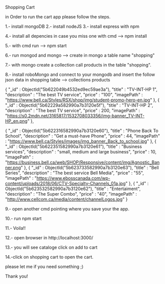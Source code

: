 Shopping Cart

in Order to run the cart app please follow the steps.

1.- install mongoDB
2.- install nodeJS
3.- install express with npm

4.- install all depencies in case you miss one with cmd --> npm install

5.- with cmd run --> npm start

6.- run mongod and mongo --> create in mongo a table name "shopping"

7.- with mongo create a collection call products in the table "shopping".

8.- install roboMongo and connect to your mongodb and insert the follow json data in 
shopping table --> collections products

{
    "_id" : ObjectId("5b622049b4532ed9ec59ae3a"),
    "title" : "TV-INT-HP 1",
    "description" : "The best TV service",
    "price" : "100",
    "imagePath" : "https://www.bell.ca/Styles/RSX/shop/img/student-promo-hero-en.jpg"
},
{
    "_id" : ObjectId("5b62229a582990a7b3120e5f"),
    "title" : "TV-INT-HP 2",
    "description" : "The best TV service",
    "price" : 200,
    "imagePath" : "https://s0.2mdn.net/3165817/1532708033356/img-banner_TV-INT-HP_en.png"
},

{
    "_id" : ObjectId("5b622316582990a7b3120e60"),
    "title" : "Phone Back To School",
    "description" : "Get a must-have Phone",
    "price" : 44,
    "imagePath" : "https://www.bell.ca/Styles/images/img_banner_Back_to_school.jpg"
},
{
    "_id" : ObjectId("5b622351582990a7b3120e61"),
    "title" : "Business services",
    "description" : "small, medium and large business",
    "price" : 10,
    "imagePath" : "https://business.bell.ca/web/SHOP/Responsive/content/img/Agnostic_Banner.png"
},
{
    "_id" : ObjectId("5b623733582990a7b3120e63"),
    "title" : "Bell Series",
    "description" : "The best service Bell Media",
    "price" : "55",
    "imagePath" : "https://www.ebosscanada.com/wp-content/uploads/2018/06/CTV-Specialty-Channels_01a.jpg"
},
{
    "_id" : ObjectId("5b623532582990a7b3120e62"),
    "title" : "Entertaiment",
    "description" : "The Super Combo",
    "price" : "40",
    "imagePath" : "http://www.cellcom.ca/media/content/channelLogos.jpg"
}


9.- open another cmd pointing where you save your the app.

10.- run npm start

11.- Voila!!

12.- open browser  in http://localhost:3000/

13.- you will see cataloge click on add to cart

14.-click on shopping cart to open the cart.



please let me if you need something ;)

Thank you!
